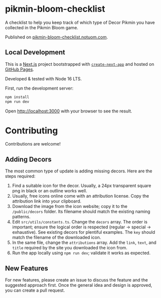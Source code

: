 # pikmin-bloom-checklist

A checklist to help you keep track of which type of Decor Pikmin you have collected in the Pikmin Bloom game.

Published on [pikmin-bloom-checklist.notuom.com](https://pikmin-bloom-checklist.notuom.com/).

## Local Development

This is a [Next.js](https://nextjs.org/) project bootstrapped with [`create-next-app`](https://github.com/vercel/next.js/tree/canary/packages/create-next-app) and hosted on [GitHub Pages](https://pages.github.com/).

Developed & tested with Node 16 LTS.

First, run the development server:

```bash
npm install
npm run dev
```

Open [http://localhost:3000](http://localhost:3000) with your browser to see the result.

# Contributing

Contributions are welcome!

## Adding Decors

The most common type of update is adding missing decors. Here are the steps required:

1. Find a suitable icon for the decor. Usually, a 24px transparent square png in black or an outline works well.
2. Usually, free icons online come with an attribution license. Copy the attribution link into your clipboard.
3. Download the image from the icon website; copy it to the `/public/decors` folder. Its filename should match the existing naming patterns.
4. Edit `src/utils/constants.ts`. Change the `decors` array. The order is important; ensure the logical order is respected (regular -> special -> exhaustive). See existing decors for plentiful examples. The `key` should match the filename of the downloaded icon.
5. In the same file, change the `attributions` array. Add the `link`, `text`, and `title` required by the site you downloaded the icon from.
6. Run the app locally using `npm run dev`; validate it works as expected.

## New Features

For new features, please create an issue to discuss the feature and the suggested approach first. Once the general idea and design is approved, you can create a pull request.
